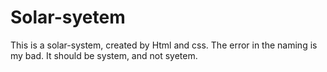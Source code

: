 # Solar-syetem
This is a solar-system, created by Html and css. The error in the naming is my bad. It should be system, and not syetem. 
